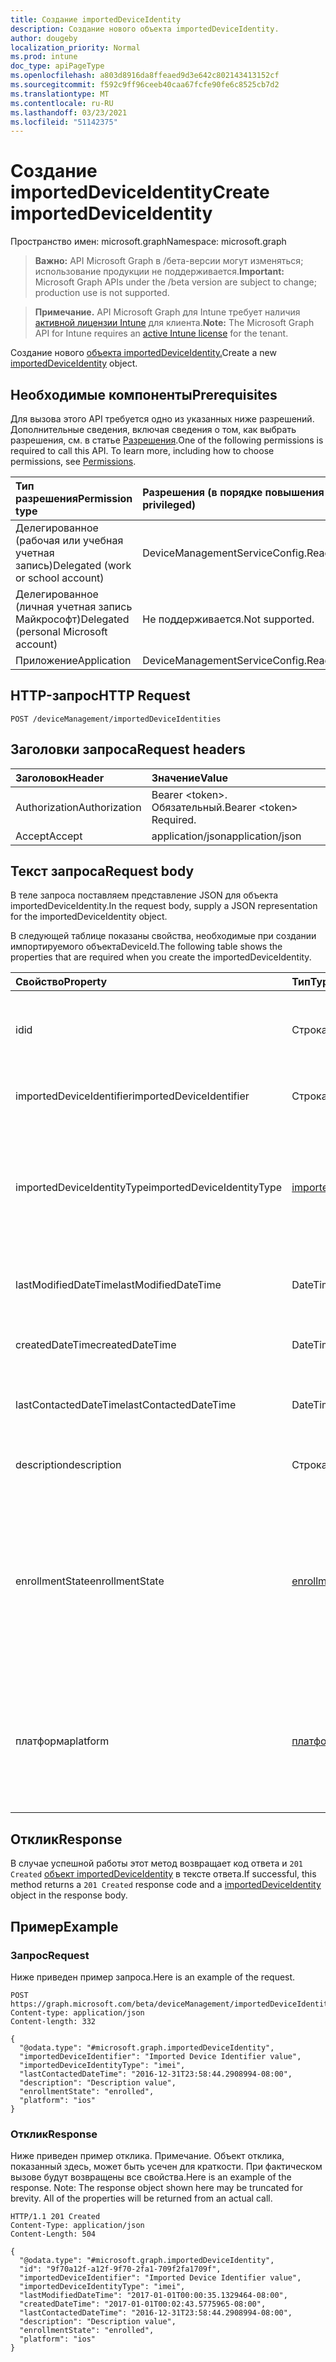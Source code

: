 ```yaml
---
title: Создание importedDeviceIdentity
description: Создание нового объекта importedDeviceIdentity.
author: dougeby
localization_priority: Normal
ms.prod: intune
doc_type: apiPageType
ms.openlocfilehash: a803d8916da8ffeaed9d3e642c802143413152cf
ms.sourcegitcommit: f592c9ff96ceeb40caa67fcfe90fe6c8525cb7d2
ms.translationtype: MT
ms.contentlocale: ru-RU
ms.lasthandoff: 03/23/2021
ms.locfileid: "51142375"
---
```

# <a name="create-importeddeviceidentity"></a><span data-ttu-id="54dd3-103">Создание importedDeviceIdentity</span><span class="sxs-lookup"><span data-stu-id="54dd3-103">Create importedDeviceIdentity</span></span>

<span data-ttu-id="54dd3-104">Пространство имен: microsoft.graph</span><span class="sxs-lookup"><span data-stu-id="54dd3-104">Namespace: microsoft.graph</span></span>

> <span data-ttu-id="54dd3-105">**Важно:** API Microsoft Graph в /бета-версии могут изменяться; использование продукции не поддерживается.</span><span class="sxs-lookup"><span data-stu-id="54dd3-105">**Important:** Microsoft Graph APIs under the /beta version are subject to change; production use is not supported.</span></span>

> <span data-ttu-id="54dd3-106">**Примечание.** API Microsoft Graph для Intune требует наличия [активной лицензии Intune](https://go.microsoft.com/fwlink/?linkid=839381) для клиента.</span><span class="sxs-lookup"><span data-stu-id="54dd3-106">**Note:** The Microsoft Graph API for Intune requires an [active Intune license](https://go.microsoft.com/fwlink/?linkid=839381) for the tenant.</span></span>

<span data-ttu-id="54dd3-107">Создание нового [объекта importedDeviceIdentity.](../resources/intune-enrollment-importeddeviceidentity.md)</span><span class="sxs-lookup"><span data-stu-id="54dd3-107">Create a new [importedDeviceIdentity](../resources/intune-enrollment-importeddeviceidentity.md) object.</span></span>

## <a name="prerequisites"></a><span data-ttu-id="54dd3-108">Необходимые компоненты</span><span class="sxs-lookup"><span data-stu-id="54dd3-108">Prerequisites</span></span>
<span data-ttu-id="54dd3-p101">Для вызова этого API требуется одно из указанных ниже разрешений. Дополнительные сведения, включая сведения о том, как выбрать разрешения, см. в статье [Разрешения](/graph/permissions-reference).</span><span class="sxs-lookup"><span data-stu-id="54dd3-p101">One of the following permissions is required to call this API. To learn more, including how to choose permissions, see [Permissions](/graph/permissions-reference).</span></span>

|<span data-ttu-id="54dd3-111">Тип разрешения</span><span class="sxs-lookup"><span data-stu-id="54dd3-111">Permission type</span></span>|<span data-ttu-id="54dd3-112">Разрешения (в порядке повышения привилегий)</span><span class="sxs-lookup"><span data-stu-id="54dd3-112">Permissions (from least to most privileged)</span></span>|
|:---|:---|
|<span data-ttu-id="54dd3-113">Делегированное (рабочая или учебная учетная запись)</span><span class="sxs-lookup"><span data-stu-id="54dd3-113">Delegated (work or school account)</span></span>|<span data-ttu-id="54dd3-114">DeviceManagementServiceConfig.ReadWrite.All</span><span class="sxs-lookup"><span data-stu-id="54dd3-114">DeviceManagementServiceConfig.ReadWrite.All</span></span>|
|<span data-ttu-id="54dd3-115">Делегированное (личная учетная запись Майкрософт)</span><span class="sxs-lookup"><span data-stu-id="54dd3-115">Delegated (personal Microsoft account)</span></span>|<span data-ttu-id="54dd3-116">Не поддерживается.</span><span class="sxs-lookup"><span data-stu-id="54dd3-116">Not supported.</span></span>|
|<span data-ttu-id="54dd3-117">Приложение</span><span class="sxs-lookup"><span data-stu-id="54dd3-117">Application</span></span>|<span data-ttu-id="54dd3-118">DeviceManagementServiceConfig.ReadWrite.All</span><span class="sxs-lookup"><span data-stu-id="54dd3-118">DeviceManagementServiceConfig.ReadWrite.All</span></span>|

## <a name="http-request"></a><span data-ttu-id="54dd3-119">HTTP-запрос</span><span class="sxs-lookup"><span data-stu-id="54dd3-119">HTTP Request</span></span>
<!-- {
  "blockType": "ignored"
}
-->
``` http
POST /deviceManagement/importedDeviceIdentities
```

## <a name="request-headers"></a><span data-ttu-id="54dd3-120">Заголовки запроса</span><span class="sxs-lookup"><span data-stu-id="54dd3-120">Request headers</span></span>
|<span data-ttu-id="54dd3-121">Заголовок</span><span class="sxs-lookup"><span data-stu-id="54dd3-121">Header</span></span>|<span data-ttu-id="54dd3-122">Значение</span><span class="sxs-lookup"><span data-stu-id="54dd3-122">Value</span></span>|
|:---|:---|
|<span data-ttu-id="54dd3-123">Authorization</span><span class="sxs-lookup"><span data-stu-id="54dd3-123">Authorization</span></span>|<span data-ttu-id="54dd3-124">Bearer &lt;token&gt;. Обязательный.</span><span class="sxs-lookup"><span data-stu-id="54dd3-124">Bearer &lt;token&gt; Required.</span></span>|
|<span data-ttu-id="54dd3-125">Accept</span><span class="sxs-lookup"><span data-stu-id="54dd3-125">Accept</span></span>|<span data-ttu-id="54dd3-126">application/json</span><span class="sxs-lookup"><span data-stu-id="54dd3-126">application/json</span></span>|

## <a name="request-body"></a><span data-ttu-id="54dd3-127">Текст запроса</span><span class="sxs-lookup"><span data-stu-id="54dd3-127">Request body</span></span>
<span data-ttu-id="54dd3-128">В теле запроса поставляем представление JSON для объекта importedDeviceIdentity.</span><span class="sxs-lookup"><span data-stu-id="54dd3-128">In the request body, supply a JSON representation for the importedDeviceIdentity object.</span></span>

<span data-ttu-id="54dd3-129">В следующей таблице показаны свойства, необходимые при создании импортируемого объектаDeviceId.</span><span class="sxs-lookup"><span data-stu-id="54dd3-129">The following table shows the properties that are required when you create the importedDeviceIdentity.</span></span>

|<span data-ttu-id="54dd3-130">Свойство</span><span class="sxs-lookup"><span data-stu-id="54dd3-130">Property</span></span>|<span data-ttu-id="54dd3-131">Тип</span><span class="sxs-lookup"><span data-stu-id="54dd3-131">Type</span></span>|<span data-ttu-id="54dd3-132">Описание</span><span class="sxs-lookup"><span data-stu-id="54dd3-132">Description</span></span>|
|:---|:---|:---|
|<span data-ttu-id="54dd3-133">id</span><span class="sxs-lookup"><span data-stu-id="54dd3-133">id</span></span>|<span data-ttu-id="54dd3-134">Строка</span><span class="sxs-lookup"><span data-stu-id="54dd3-134">String</span></span>|<span data-ttu-id="54dd3-135">Идентификатор импортируемого удостоверения устройства</span><span class="sxs-lookup"><span data-stu-id="54dd3-135">Id of the imported device identity</span></span>|
|<span data-ttu-id="54dd3-136">importedDeviceIdentifier</span><span class="sxs-lookup"><span data-stu-id="54dd3-136">importedDeviceIdentifier</span></span>|<span data-ttu-id="54dd3-137">Строка</span><span class="sxs-lookup"><span data-stu-id="54dd3-137">String</span></span>|<span data-ttu-id="54dd3-138">Идентификатор импортируемого устройства</span><span class="sxs-lookup"><span data-stu-id="54dd3-138">Imported Device Identifier</span></span>|
|<span data-ttu-id="54dd3-139">importedDeviceIdentityType</span><span class="sxs-lookup"><span data-stu-id="54dd3-139">importedDeviceIdentityType</span></span>|[<span data-ttu-id="54dd3-140">importedDeviceIdentityType</span><span class="sxs-lookup"><span data-stu-id="54dd3-140">importedDeviceIdentityType</span></span>](../resources/intune-enrollment-importeddeviceidentitytype.md)|<span data-ttu-id="54dd3-141">Тип импортируемого удостоверения устройства.</span><span class="sxs-lookup"><span data-stu-id="54dd3-141">Type of Imported Device Identity.</span></span> <span data-ttu-id="54dd3-142">Возможные значения: `unknown`, `imei`, `serialNumber`.</span><span class="sxs-lookup"><span data-stu-id="54dd3-142">Possible values are: `unknown`, `imei`, `serialNumber`.</span></span>|
|<span data-ttu-id="54dd3-143">lastModifiedDateTime</span><span class="sxs-lookup"><span data-stu-id="54dd3-143">lastModifiedDateTime</span></span>|<span data-ttu-id="54dd3-144">DateTimeOffset</span><span class="sxs-lookup"><span data-stu-id="54dd3-144">DateTimeOffset</span></span>|<span data-ttu-id="54dd3-145">Последнее изменение dateTime описания</span><span class="sxs-lookup"><span data-stu-id="54dd3-145">Last Modified DateTime of the description</span></span>|
|<span data-ttu-id="54dd3-146">createdDateTime</span><span class="sxs-lookup"><span data-stu-id="54dd3-146">createdDateTime</span></span>|<span data-ttu-id="54dd3-147">DateTimeOffset</span><span class="sxs-lookup"><span data-stu-id="54dd3-147">DateTimeOffset</span></span>|<span data-ttu-id="54dd3-148">Время создания даты устройства</span><span class="sxs-lookup"><span data-stu-id="54dd3-148">Created Date Time of the device</span></span>|
|<span data-ttu-id="54dd3-149">lastContactedDateTime</span><span class="sxs-lookup"><span data-stu-id="54dd3-149">lastContactedDateTime</span></span>|<span data-ttu-id="54dd3-150">DateTimeOffset</span><span class="sxs-lookup"><span data-stu-id="54dd3-150">DateTimeOffset</span></span>|<span data-ttu-id="54dd3-151">Время последней контактной даты устройства</span><span class="sxs-lookup"><span data-stu-id="54dd3-151">Last Contacted Date Time of the device</span></span>|
|<span data-ttu-id="54dd3-152">description</span><span class="sxs-lookup"><span data-stu-id="54dd3-152">description</span></span>|<span data-ttu-id="54dd3-153">Строка</span><span class="sxs-lookup"><span data-stu-id="54dd3-153">String</span></span>|<span data-ttu-id="54dd3-154">Описание устройства</span><span class="sxs-lookup"><span data-stu-id="54dd3-154">The description of the device</span></span>|
|<span data-ttu-id="54dd3-155">enrollmentState</span><span class="sxs-lookup"><span data-stu-id="54dd3-155">enrollmentState</span></span>|[<span data-ttu-id="54dd3-156">enrollmentState</span><span class="sxs-lookup"><span data-stu-id="54dd3-156">enrollmentState</span></span>](../resources/intune-shared-enrollmentstate.md)|<span data-ttu-id="54dd3-157">Состояние устройства в Intune.</span><span class="sxs-lookup"><span data-stu-id="54dd3-157">The state of the device in Intune.</span></span> <span data-ttu-id="54dd3-158">Возможные значения: `unknown`, `enrolled`, `pendingReset`, `failed`, `notContacted`, `blocked`.</span><span class="sxs-lookup"><span data-stu-id="54dd3-158">Possible values are: `unknown`, `enrolled`, `pendingReset`, `failed`, `notContacted`, `blocked`.</span></span>|
|<span data-ttu-id="54dd3-159">платформа</span><span class="sxs-lookup"><span data-stu-id="54dd3-159">platform</span></span>|[<span data-ttu-id="54dd3-160">платформа</span><span class="sxs-lookup"><span data-stu-id="54dd3-160">platform</span></span>](../resources/intune-enrollment-platform.md)|<span data-ttu-id="54dd3-161">Платформа устройства.</span><span class="sxs-lookup"><span data-stu-id="54dd3-161">The platform of the Device.</span></span> <span data-ttu-id="54dd3-162">Возможные значения: `unknown`, `ios`, `android`, `windows`, `windowsMobile`, `macOS`.</span><span class="sxs-lookup"><span data-stu-id="54dd3-162">Possible values are: `unknown`, `ios`, `android`, `windows`, `windowsMobile`, `macOS`.</span></span>|



## <a name="response"></a><span data-ttu-id="54dd3-163">Отклик</span><span class="sxs-lookup"><span data-stu-id="54dd3-163">Response</span></span>
<span data-ttu-id="54dd3-164">В случае успешной работы этот метод возвращает код ответа и `201 Created` [объект importedDeviceIdentity](../resources/intune-enrollment-importeddeviceidentity.md) в тексте ответа.</span><span class="sxs-lookup"><span data-stu-id="54dd3-164">If successful, this method returns a `201 Created` response code and a [importedDeviceIdentity](../resources/intune-enrollment-importeddeviceidentity.md) object in the response body.</span></span>

## <a name="example"></a><span data-ttu-id="54dd3-165">Пример</span><span class="sxs-lookup"><span data-stu-id="54dd3-165">Example</span></span>

### <a name="request"></a><span data-ttu-id="54dd3-166">Запрос</span><span class="sxs-lookup"><span data-stu-id="54dd3-166">Request</span></span>
<span data-ttu-id="54dd3-167">Ниже приведен пример запроса.</span><span class="sxs-lookup"><span data-stu-id="54dd3-167">Here is an example of the request.</span></span>
``` http
POST https://graph.microsoft.com/beta/deviceManagement/importedDeviceIdentities
Content-type: application/json
Content-length: 332

{
  "@odata.type": "#microsoft.graph.importedDeviceIdentity",
  "importedDeviceIdentifier": "Imported Device Identifier value",
  "importedDeviceIdentityType": "imei",
  "lastContactedDateTime": "2016-12-31T23:58:44.2908994-08:00",
  "description": "Description value",
  "enrollmentState": "enrolled",
  "platform": "ios"
}
```

### <a name="response"></a><span data-ttu-id="54dd3-168">Отклик</span><span class="sxs-lookup"><span data-stu-id="54dd3-168">Response</span></span>
<span data-ttu-id="54dd3-p105">Ниже приведен пример отклика. Примечание. Объект отклика, показанный здесь, может быть усечен для краткости. При фактическом вызове будут возвращены все свойства.</span><span class="sxs-lookup"><span data-stu-id="54dd3-p105">Here is an example of the response. Note: The response object shown here may be truncated for brevity. All of the properties will be returned from an actual call.</span></span>
``` http
HTTP/1.1 201 Created
Content-Type: application/json
Content-Length: 504

{
  "@odata.type": "#microsoft.graph.importedDeviceIdentity",
  "id": "9f70a12f-a12f-9f70-2fa1-709f2fa1709f",
  "importedDeviceIdentifier": "Imported Device Identifier value",
  "importedDeviceIdentityType": "imei",
  "lastModifiedDateTime": "2017-01-01T00:00:35.1329464-08:00",
  "createdDateTime": "2017-01-01T00:02:43.5775965-08:00",
  "lastContactedDateTime": "2016-12-31T23:58:44.2908994-08:00",
  "description": "Description value",
  "enrollmentState": "enrolled",
  "platform": "ios"
}
```




